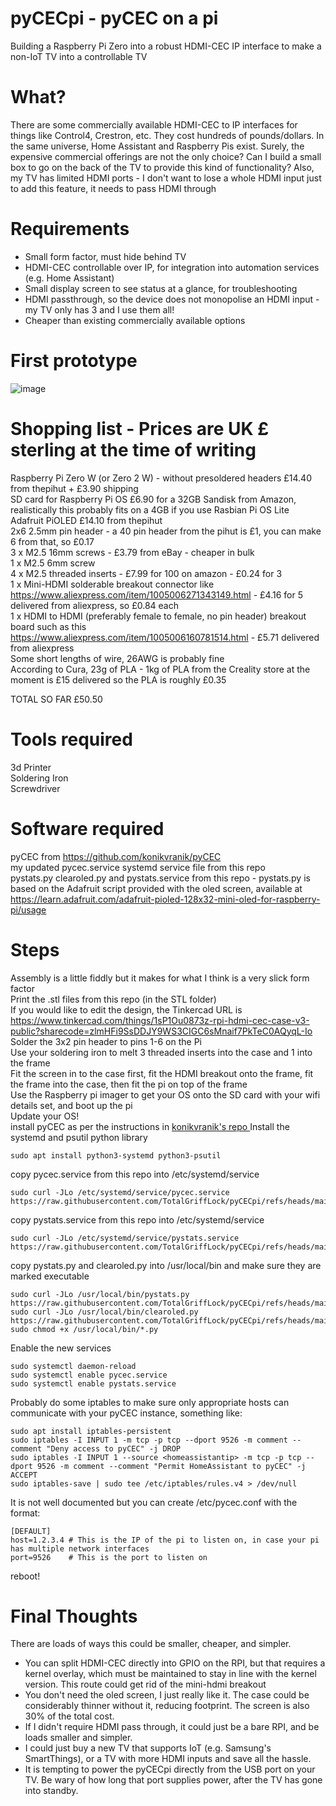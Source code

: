 # pyCECpi - pyCEC on a pi
Building a Raspberry Pi Zero into a robust HDMI-CEC IP interface to make a non-IoT TV into a controllable TV

# What?
There are some commercially available HDMI-CEC to IP interfaces for things like Control4, Crestron, etc. They cost hundreds of pounds/dollars. In the same universe, Home Assistant and Raspberry Pis exist. Surely, the expensive commercial offerings are not the only choice? Can I build a small box to go on the back of the TV to provide this kind of functionality? Also, my TV has limited HDMI ports - I don't want to lose a whole HDMI input just to add this feature, it needs to pass HDMI through

# Requirements
* Small form factor, must hide behind TV  
* HDMI-CEC controllable over IP, for integration into automation services (e.g. Home Assistant)  
* Small display screen to see status at a glance, for troubleshooting  
* HDMI passthrough, so the device does not monopolise an HDMI input - my TV only has 3 and I use them all!  
* Cheaper than existing commercially available options

# First prototype
![image](https://github.com/user-attachments/assets/8f2b946d-722e-4c1b-a191-e1cd384eed29)


# Shopping list - Prices are UK £ sterling at the time of writing
Raspberry Pi Zero W (or Zero 2 W) - without presoldered headers £14.40 from thepihut + £3.90 shipping  
SD card for Raspberry Pi OS £6.90 for a 32GB Sandisk from Amazon, realistically this probably fits on a 4GB if you use Rasbian Pi OS Lite  
Adafruit PiOLED £14.10 from thepihut  
2x6 2.5mm pin header - a 40 pin header from the pihut is £1, you can make 6 from that, so £0.17  
3 x M2.5 16mm screws - £3.79 from eBay - cheaper in bulk  
1 x M2.5 6mm screw  
4 x M2.5 threaded inserts - £7.99 for 100 on amazon - £0.24 for 3  
1 x Mini-HDMI solderable breakout connector like https://www.aliexpress.com/item/1005006271343149.html - £4.16 for 5 delivered from aliexpress, so £0.84 each  
1 x HDMI to HDMI (preferably female to female, no pin header) breakout board such as this https://www.aliexpress.com/item/1005006160781514.html - £5.71 delivered from aliexpress  
Some short lengths of wire, 26AWG is probably fine  
According to Cura, 23g of PLA - 1kg of PLA from the Creality store at the moment is £15 delivered so the PLA is roughly £0.35  
  
TOTAL SO FAR £50.50  

# Tools required
3d Printer  
Soldering Iron  
Screwdriver  

# Software required
pyCEC from https://github.com/konikvranik/pyCEC  
my updated pycec.service systemd service file from this repo  
pystats.py clearoled.py and pystats.service from this repo - pystats.py is based on the Adafruit script provided with the oled screen, available at https://learn.adafruit.com/adafruit-pioled-128x32-mini-oled-for-raspberry-pi/usage  

# Steps
Assembly is a little fiddly but it makes for what I think is a very slick form factor  
Print the .stl files from this repo (in the STL folder)  
If you would like to edit the design, the Tinkercad URL is https://www.tinkercad.com/things/1sP1Ou0873z-rpi-hdmi-cec-case-v3-public?sharecode=zlmHFi9SsDDJY9WS3CIGC6sMnaif7PkTeC0AQyqL-Io   
Solder the 3x2 pin header to pins 1-6 on the Pi  
Use your soldering iron to melt 3 threaded inserts into the case and 1 into the frame  
Fit the screen in to the case first, fit the HDMI breakout onto the frame, fit the frame into the case, then fit the pi on top of the frame  
Use the Raspberry pi imager to get your OS onto the SD card with your wifi details set, and boot up the pi  
Update your OS!  
install pyCEC as per the instructions in [konikvranik's repo ](https://github.com/konikvranik/pyCEC) 
Install the systemd and psutil python library  
```
sudo apt install python3-systemd python3-psutil
```
copy pycec.service from this repo into /etc/systemd/service
```
sudo curl -JLo /etc/systemd/service/pycec.service https://raw.githubusercontent.com/TotalGriffLock/pyCECpi/refs/heads/main/etc/systemd/system/pycec.service
```
copy pystats.service from this repo into /etc/systemd/service 
```
sudo curl -JLo /etc/systemd/service/pystats.service https://raw.githubusercontent.com/TotalGriffLock/pyCECpi/refs/heads/main/etc/systemd/system/pystats.service
```
copy pystats.py and clearoled.py into /usr/local/bin and make sure they are marked executable  
```
sudo curl -JLo /usr/local/bin/pystats.py https://raw.githubusercontent.com/TotalGriffLock/pyCECpi/refs/heads/main/usr/local/bin/pystats.py
sudo curl -JLo /usr/local/bin/clearoled.py https://raw.githubusercontent.com/TotalGriffLock/pyCECpi/refs/heads/main/usr/local/bin/clearoled.py
sudo chmod +x /usr/local/bin/*.py
```
Enable the new services
```
sudo systemctl daemon-reload
sudo systemctl enable pycec.service  
sudo systemctl enable pystats.service
```
Probably do some iptables to make sure only appropriate hosts can communicate with your pyCEC instance, something like:  
```
sudo apt install iptables-persistent
sudo iptables -I INPUT 1 -m tcp -p tcp --dport 9526 -m comment --comment "Deny access to pyCEC" -j DROP
sudo iptables -I INPUT 1 --source <homeassistantip> -m tcp -p tcp --dport 9526 -m comment --comment "Permit HomeAssistant to pyCEC" -j ACCEPT
sudo iptables-save | sudo tee /etc/iptables/rules.v4 > /dev/null
```
It is not well documented but you can create /etc/pycec.conf with the format:  
```
[DEFAULT]
host=1.2.3.4 # This is the IP of the pi to listen on, in case your pi has multiple network interfaces
port=9526    # This is the port to listen on
```
reboot!  

# Final Thoughts
There are loads of ways this could be smaller, cheaper, and simpler. 
* You can split HDMI-CEC directly into GPIO on the RPI, but that requires a kernel overlay, which must be maintained to stay in line with the kernel version. This route could get rid of the mini-hdmi breakout
* You don't need the oled screen, I just really like it. The case could be considerably thinner without it, reducing footprint. The screen is also 30% of the total cost.
* If I didn't require HDMI pass through, it could just be a bare RPI, and be loads smaller and simpler.
* I could just buy a new TV that supports IoT (e.g. Samsung's SmartThings), or a TV with more HDMI inputs and save all the hassle.
* It is tempting to power the pyCECpi directly from the USB port on your TV. Be wary of how long that port supplies power, after the TV has gone into standby.
